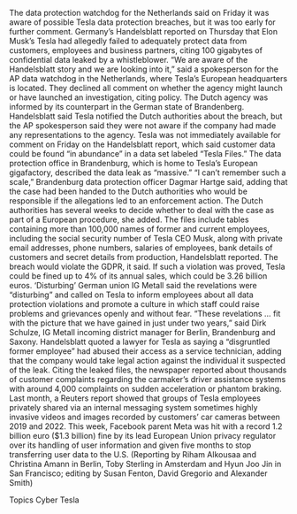 The data protection watchdog for the Netherlands said on Friday it was aware of possible Tesla data protection breaches, but it was too early for further comment.
Germany’s Handelsblatt reported on Thursday that Elon Musk’s Tesla had allegedly failed to adequately protect data from customers, employees and business partners, citing 100 gigabytes of confidential data leaked by a whistleblower.
“We are aware of the Handelsblatt story and we are looking into it,” said a spokesperson for the AP data watchdog in the Netherlands, where Tesla’s European headquarters is located.
They declined all comment on whether the agency might launch or have launched an investigation, citing policy. The Dutch agency was informed by its counterpart in the German state of Brandenberg.
Handelsblatt said Tesla notified the Dutch authorities about the breach, but the AP spokesperson said they were not aware if the company had made any representations to the agency.
Tesla was not immediately available for comment on Friday on the Handelsblatt report, which said customer data could be found “in abundance” in a data set labeled “Tesla Files.”
The data protection office in Brandenburg, which is home to Tesla’s European gigafactory, described the data leak as “massive.”
“I can’t remember such a scale,” Brandenburg data protection officer Dagmar Hartge said, adding that the case had been handed to the Dutch authorities who would be responsible if the allegations led to an enforcement action.
The Dutch authorities has several weeks to decide whether to deal with the case as part of a European procedure, she added.
The files include tables containing more than 100,000 names of former and current employees, including the social security number of Tesla CEO Musk, along with private email addresses, phone numbers, salaries of employees, bank details of customers and secret details from production, Handelsblatt reported.
The breach would violate the GDPR, it said.
If such a violation was proved, Tesla could be fined up to 4% of its annual sales, which could be 3.26 billion euros.
‘Disturbing’
German union IG Metall said the revelations were “disturbing” and called on Tesla to inform employees about all data protection violations and promote a culture in which staff could raise problems and grievances openly and without fear.
“These revelations … fit with the picture that we have gained in just under two years,” said Dirk Schulze, IG Metall incoming district manager for Berlin, Brandenburg and Saxony.
Handelsblatt quoted a lawyer for Tesla as saying a “disgruntled former employee” had abused their access as a service technician, adding that the company would take legal action against the individual it suspected of the leak.
Citing the leaked files, the newspaper reported about thousands of customer complaints regarding the carmaker’s driver assistance systems with around 4,000 complaints on sudden acceleration or phantom braking.
Last month, a Reuters report showed that groups of Tesla employees privately shared via an internal messaging system sometimes highly invasive videos and images recorded by customers’ car cameras between 2019 and 2022.
This week, Facebook parent Meta was hit with a record 1.2 billion euro ($1.3 billion) fine by its lead European Union privacy regulator over its handling of user information and given five months to stop transferring user data to the U.S.
(Reporting by Riham Alkousaa and Christina Amann in Berlin, Toby Sterling in Amsterdam and Hyun Joo Jin in San Francisco; editing by Susan Fenton, David Gregorio and Alexander Smith)

Topics
Cyber
Tesla
